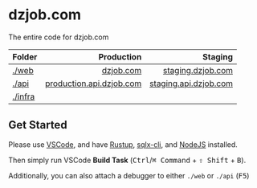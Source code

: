 # dzjob.com

The entire code for dzjob.com

| **Folder**         |                                               **Production** |                                            **Staging** |
| :----------------- | -----------------------------------------------------------: | -----------------------------------------------------: |
| [./web](./web)     |                               [dzjob.com](https://dzjob.com) |         [staging.dzjob.com](https://staging.dzjob.com) |
| [./api](./api)     | [production.api.dzjob.com](https://production.api.dzjob.com) | [staging.api.dzjob.com](https://staging.api.dzjob.com) |
| [./infra](./infra) |                                                              |                                                        |

## Get Started

Please use [VSCode](https://code.visualstudio.com/), and have [Rustup](https://rustup.rs/), [sqlx-cli](https://github.com/launchbadge/sqlx/blob/main/sqlx-cli/README.md#install), and [NodeJS](https://nodejs.org/) installed.

Then simply run VSCode **Build Task** (<kbd>Ctrl</kbd>/<kbd>⌘ Command</kbd> + <kbd>⇧ Shift</kbd> + <kbd>B</kbd>).

Additionally, you can also attach a debugger to either `./web` or `./api` (<kbd>F5</kbd>)
